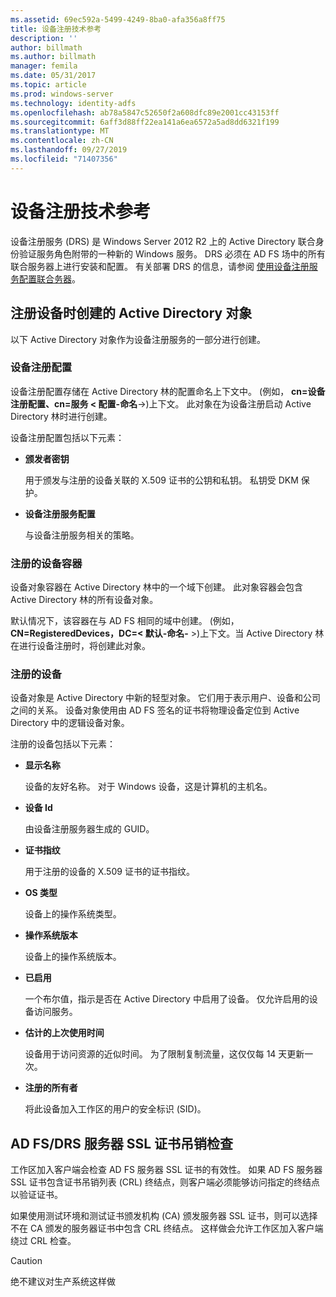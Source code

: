 ```yaml
---
ms.assetid: 69ec592a-5499-4249-8ba0-afa356a8ff75
title: 设备注册技术参考
description: ''
author: billmath
ms.author: billmath
manager: femila
ms.date: 05/31/2017
ms.topic: article
ms.prod: windows-server
ms.technology: identity-adfs
ms.openlocfilehash: ab78a5847c52650f2a608dfc89e2001cc43153ff
ms.sourcegitcommit: 6aff3d88ff22ea141a6ea6572a5ad8dd6321f199
ms.translationtype: MT
ms.contentlocale: zh-CN
ms.lasthandoff: 09/27/2019
ms.locfileid: "71407356"
---
```

# <a name="device-registration-technical-reference"></a>设备注册技术参考
设备注册服务 \(DRS\) 是 Windows Server 2012 R2 上的 Active Directory 联合身份验证服务角色附带的一种新的 Windows 服务。  DRS 必须在 AD FS 场中的所有联合服务器上进行安装和配置。  有关部署 DRS 的信息，请参阅 [使用设备注册服务配置联合务器](https://technet.microsoft.com/library/dn486831.aspx)。  
  
## <a name="active-directory-objects-created-when-a-device-is-registered"></a>注册设备时创建的 Active Directory 对象  
以下 Active Directory 对象作为设备注册服务的一部分进行创建。  
  
### <a name="device-registration-configuration"></a>设备注册配置  
设备注册配置存储在 Active Directory 林的配置命名上下文中。 \(例如， **cn\=设备注册配置、cn\=服务 < 配置\-命名**\->\)上下文。 此对象在为设备注册启动 Active Directory 林时进行创建。  
  
设备注册配置包括以下元素：  
  
-   **颁发者密钥**  
  
    用于颁发与注册的设备关联的 X.509 证书的公钥和私钥。  私钥受 DKM 保护。  
  
-   **设备注册服务配置**  
  
    与设备注册服务相关的策略。  
  
### <a name="registered-devices-container"></a>注册的设备容器  
设备对象容器在 Active Directory 林中的一个域下创建。  此对象容器会包含 Active Directory 林的所有设备对象。  
  
默认情况下，该容器在与 AD FS 相同的域中创建。  \(例如， **CN\=RegisteredDevices，DC\=< 默认\-命名\-** >\)上下文。当 Active Directory 林在进行设备注册时，将创建此对象。  
  
### <a name="registered-devices"></a>注册的设备  
设备对象是 Active Directory 中新的轻型对象。  它们用于表示用户、设备和公司之间的关系。  设备对象使用由 AD FS 签名的证书将物理设备定位到 Active Directory 中的逻辑设备对象。  
  
注册的设备包括以下元素：  
  
-   **显示名称**  
  
    设备的友好名称。  对于 Windows 设备，这是计算机的主机名。  
  
-   **设备 Id**  
  
    由设备注册服务器生成的 GUID。  
  
-   **证书指纹**  
  
    用于注册的设备的 X.509 证书的证书指纹。  
  
-   **OS 类型**  
  
    设备上的操作系统类型。  
  
-   **操作系统版本**  
  
    设备上的操作系统版本。  
  
-   **已启用**  
  
    一个布尔值，指示是否在 Active Directory 中启用了设备。  仅允许启用的设备访问服务。  
  
-   **估计的上次使用时间**  
  
    设备用于访问资源的近似时间。  为了限制复制流量，这仅仅每 14 天更新一次。  
  
-   **注册的所有者**  
  
    将此设备加入工作区的用户的安全标识 \(SID\)。  
  
## <a name="ad-fsdrs-server-ssl-certificate-revocation-checking"></a>AD FS\/DRS 服务器 SSL 证书吊销检查  
工作区加入客户端会检查 AD FS 服务器 SSL 证书的有效性。  如果 AD FS 服务器 SSL 证书包含证书吊销列表 \(CRL\) 终结点，则客户端必须能够访问指定的终结点以验证证书。  
  
如果使用测试环境和测试证书颁发机构 \(CA\) 颁发服务器 SSL 证书，则可以选择不在 CA 颁发的服务器证书中包含 CRL 终结点。  这样做会允许工作区加入客户端绕过 CRL 检查。  
  
> [!CAUTION]  
> 绝不建议对生产系统这样做  
  


